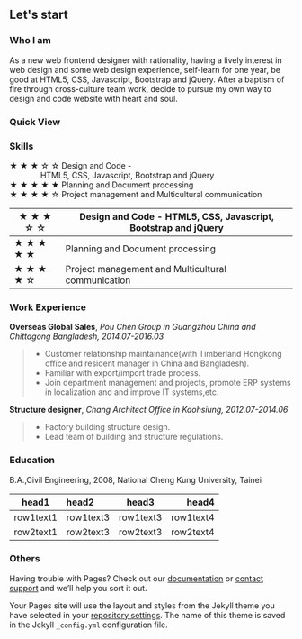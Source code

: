 ## Let's start

### Who I am

As a new web frontend designer with rationality, having a lively interest in web design and some web design experience, self-learn for one year, be good at HTML5, CSS, Javascript, Bootstrap and jQuery. After a baptism of fire through cross-culture team work, decide to pursue my own way to design and code website with heart and soul.
  
  
### Quick View
  
  
### Skills
★ ★ ★ ☆ ☆ Design and Code -  
&nbsp;&nbsp;&nbsp;&nbsp;&nbsp;&nbsp;&nbsp;&nbsp;&nbsp;&nbsp;&nbsp;&nbsp;&nbsp;&nbsp;HTML5, CSS, Javascript, Bootstrap and jQuery  
★ ★ ★ ★ ★ Planning and Document processing  
★ ★ ★ ★ ☆ Project management and Multicultural communication  

|★ ★ ★ ☆ ☆|Design and Code - HTML5, CSS, Javascript, Bootstrap and jQuery|
|-|-------------|
|★ ★ ★ ★ ★|Planning and Document processing|
|★ ★ ★ ★ ☆|Project management and Multicultural communication|
  
### Work Experience
**Overseas Global Sales**, *Pou Chen Group in Guangzhou China and Chittagong Bangladesh, 2014.07-2016.03*
> - Customer relationship maintainance(with Timberland Hongkong office and resident manager in China and Bangladesh).
> - Familiar with export/import trade process.
> - Join department management and projects, promote ERP systems in localization and and improve IT systems,etc.

**Structure designer**, *Chang Architect Office in Kaohsiung, 2012.07-2014.06*
> - Factory building structure design.
> - Lead team of building and structure regulations.
  
  
### Education
B.A.,Civil Engineering, 2008, National Cheng Kung University, Tainei

|head1|head2|head3|head4|
|---|:---|:---:|---:|
|row1text1|row1text3|row1text3|row1text4|
|row2text1|row2text3|row2text3|row2text4|

### Others
Having trouble with Pages? Check out our [documentation](https://help.github.com/categories/github-pages-basics/) or [contact support](https://github.com/contact) and we’ll help you sort it out.

Your Pages site will use the layout and styles from the Jekyll theme you have selected in your [repository settings](https://github.com/ZoeChang/small-piece/settings). The name of this theme is saved in the Jekyll `_config.yml` configuration file.

